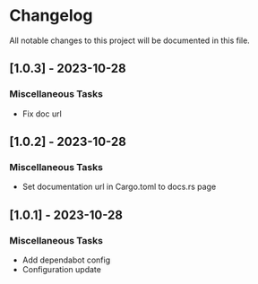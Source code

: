 # Changelog

All notable changes to this project will be documented in this file.

<!-- generated by git-cliff -->
## [1.0.3] - 2023-10-28

### Miscellaneous Tasks

- Fix doc url

<!-- generated by git-cliff -->
## [1.0.2] - 2023-10-28

### Miscellaneous Tasks

- Set documentation url in Cargo.toml to docs.rs page

<!-- generated by git-cliff -->
## [1.0.1] - 2023-10-28

### Miscellaneous Tasks

- Add dependabot config
- Configuration update

<!-- generated by git-cliff -->
